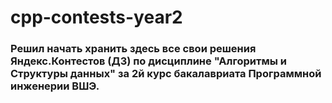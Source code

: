 # cpp-contests-year2

### Решил начать хранить здесь все свои решения Яндекс.Контестов (ДЗ) по дисциплине "Алгоритмы и Структуры данных" за 2й курс бакалавриата Программной инженерии ВШЭ.
